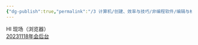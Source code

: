 ```yaml
---
{"dg-publish":true,"permalink":"/3 计算机/创建、效率与技巧/非编程软件/编辑与格式/晚会活动软件/","title":"晚会活动软件"}
---
```



HI 现场（浏览器）  
[20231118年会后台](../../../../2%20生活与娱乐/生活琐事技巧/tju/20231118年会后台.md)